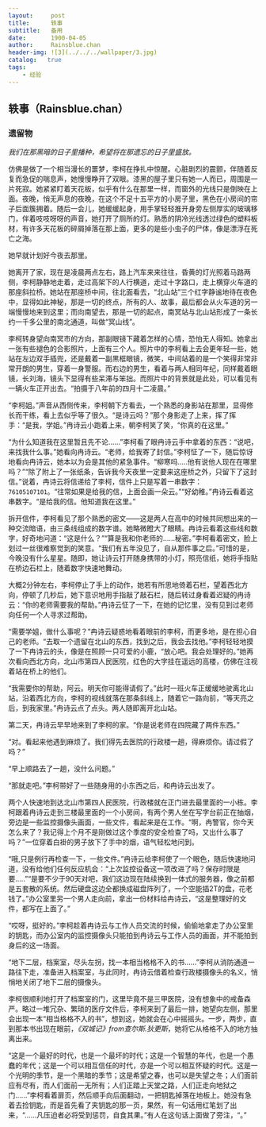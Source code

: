 ```yaml
---
layout:     post
title:      轶事
subtitle:   备用
date:       1900-04-05
author:     Rainsblue.chan
header-img: ![3](../../../wallpaper/3.jpg)
catalog:   true
tags:
    - 经验
---
```


## 轶事（Rainsblue.chan）

### 遗留物

*我们在那黑暗的日子里播种，希望将在那遗忘的日子里盛放。*

仿佛是做了一个相当漫长的噩梦，李柯在挣扎中惊醒。心脏剧烈的震颤，伴随着反复而急促的喘息声，她慢慢睁开了双眼。漆黑的屋子里只有她一人而已，周围是一片死寂。她紧紧盯着天花板，似乎有什么在那里一样，而窗外的光线只是倒映在上面。夜晚，悄无声息的夜晚，在这个不足十五平方的小房子里，黑色在小房间的帘子后面簇拥着。随后一会儿，她缓缓起身，用手掌轻轻推开身旁左侧厚实的玻璃移门，伴着吱吱呀呀的声音，她打开了厕所的灯。熟悉的阴冷光线透过绿色的塑料板材，有许多天花板的碎屑掉落在那上面，更多的是些小虫子的尸体，像是漂浮在死亡之海。

她早就计划好今夜去那里。

她离开了家，现在是凌晨两点左右，路上汽车来来往往，昏黄的灯光照着马路两侧，李柯静静地走着，走过高架下的人行横道，走过十字路口，走上横穿火车道的那座斜拉桥。她站在那座桥中间，往北面看去，“北山站”三个红字静谧地待在夜色中，显得如此神秘，那是一切的终点，所有的人、故事，最后都会从火车道的另一端慢慢地来到这里；而向南望去，那是一切的起点，南冥站与北山站形成了一条长约一千多公里的南北通道，叫做“冥山线”。

李柯转身望向南冥市的方向，那副眼镜下藏着怎样的心情，恐怕无人得知。她拿出一张有些褪色的合影照片，上面有三个人。照片中的李柯看上去会更年轻一些，她站在左边双手插兜，还是戴着一副黑框眼镜，微笑，中间站着的是一个笑得非常非常开朗的男生，穿着一身警服。而右边的男生，看着与两人相同年纪，同样戴着眼镜，长刘海，镜头下显得有些呆滞与笨拙。而照片中的背景就是此处，可以看见有一辆火车正开出去。“拍摄于八年前的四月十二凌晨。”

“李柯姐。”声音从西侧传来，李柯朝下方看去，一个熟悉的身影站在那里，显得修长而干练，看上去似乎等了很久。“是诗云吗？”那个身影走了上来，挥了挥手：“是我，学姐。”冉诗云小跑着上来，朝李柯笑了笑，“你真的在这里。”

“为什么知道我在这里暂且先不论......”李柯看了眼冉诗云手中拿着的东西：“说吧，来找我什么事。”她看向冉诗云。“老师，给我寄了封信。”李柯怔了一下，随后惊讶地看向冉诗云，她本以为会是其他的紧急事件。“柳寒吗.....他有说他人现在在哪里吗？”“除了附上了一张纸条，告诉我今天夜里一定要来这座桥之外，只留下了这封信。”说着，冉诗云将信递给了李柯，信件上只是写着一串数字：`76105107101`。“往常如果是给我的信，上面会画一朵云。”“好幼稚。”冉诗云看着这串数字。“是给我的信。他知道我在这里。”

拆开信件，李柯看见了那个熟悉的密文——这是两人在高中的时候共同想出来的一种交流暗语，由三条线组成的数字谱。她略微瞪大了眼睛。冉诗云看着这些线和数字，好奇地问道：“这是什么？”“算是我和你老师的......秘密。”李柯看着密文，脸上划过一丝很难察觉到的笑意。“我们有五年没见了，自从那件事之后。”可惜的是，今晚没有什么星星。随即，她让诗云打开随身携带的小灯，照亮信纸，她将手指贴在桥边石栏上，随着数字快速地舞动。

大概2分钟左右，李柯停止了手上的动作，她若有所思地倚着石栏，望着西北方向，停顿了几秒后，她下意识地用手指敲了敲石栏，随后转过身看着迟疑的冉诗云：“你的老师需要我的帮助。”冉诗云怔了一下，在她的记忆里，没有见到过老师向任何一个人寻求过帮助。

“需要学姐，做什么事呢？”冉诗云疑惑地看着眼前的李柯，而更多地，是在担心自己的老师。“去取一个遗留在北山的东西，找到之后，我会去找他。”李柯轻轻地摸了一下冉诗云的头，像是在照顾一只可爱的小鹿，“放心吧。我会处理好的。”她再次看向西北方向，北山市第四人民医院，红色的大字挂在遥远的高楼，仿佛在注视着站在桥上的他们。

“我需要你的帮助，阿云。明天你可能得请假了。”此时一班火车正缓缓地驶离北山站，沿着西北方向，李柯的视线就落在那条斜线上，随着它一路向前，“等天亮之后，到我家里。”冉诗云点了点头。两人随即离开北山站。

第二天，冉诗云早早地来到了李柯的家。“你是说老师在四院藏了两件东西。”

“对。看起来他遇到麻烦了。我们得先去医院的行政楼一趟，得麻烦你。请过假了吗？”

“早上顺路去了一趟，没什么问题。”

“那就走吧。”李柯带好了一些随身用的小东西之后，和冉诗云出发了。

两个人快速地到达北山市第四人民医院，行政楼就在正门进去最里面的一小栋。李柯跟着冉诗云走到三楼最里面的一个小房间，有两个男人坐在写字台前正在抽烟，旁边是一些监控摄像头画面，一些文件，看起来是在工作。“啊，冉警官，你今天怎么来了？我记得上个月不是刚做过这个季度的安全检查了吗，又出什么事了吗？”一位穿着白褂的男子放下了手中的烟，语气轻松地问到。

“哦,只是例行再检查一下，一些文件。”冉诗云给李柯使了一个眼色，随后快速地问道，没有给他们任何反应机会：“上次监控设备这一项改进了吗？保存时限是要.....”“是要不少于90天对吧，我们这边现在陆续换到一体式的服务器，像之前都是五套散的系统。然后硬盘这边全都换成磁盘阵列了，一个空能插2T的盘，花老钱了。”办公室里另一个男人走向前，拿出一份材料给冉诗云，“这是整理好的文件，都写在上面了。”

“哎呀，挺好的。”李柯趁着冉诗云与工作人员交流的时候，偷偷地拿走了办公室里的钥匙，而办公室内的监控摄像头只能拍到冉诗云与工作人员的画面，并不能拍到身后的这一场面。

“地下二层，档案室，尽头左拐，找一本相当格格不入的书......”李柯从消防通道一路往下走，准备进入档案室，与此同时，冉诗云借着检查行政楼摄像头的名义，悄悄地关闭了地下二层的摄像头。

李柯很顺利地打开了档案室的门，这里毕竟不是三甲医院，没有想象中的戒备森严。略过一堆冗杂、繁琐的医疗文件后，李柯来到了最后一排，她望向左侧，那里会出现一本“相当格格不入的书”，想到这，她就会在心中摇摇头。一步，两步，直到那本书出现在眼前，*《双城记》from查尔斯.狄更斯*，她将它从格格不入的地方抽离出来。

“这是一个最好的时代，也是一个最坏的时代；这是一个智慧的年代，也是一个愚蠢的年代；这是一个可以相互信任的时代，亦是一个可以相互怀疑的时代。这是一个光明的季节，是一个黑暗的季节；这是希望之春，也可以是失望之冬；人们面前应有尽有，而人们面前一无所有；人们正踏上天堂之路，人们正走向地狱之门......”李柯看着扉页，然后顺手向后面翻动，一把钥匙掉落在地板上。她没有急着去捡钥匙，而是首先看了夹钥匙的那一页，果然，有一句话用红笔划了出来，“......凡压迫者必将受到惩罚，自食其果。”有人在这句话上面做了旁注，“。”













